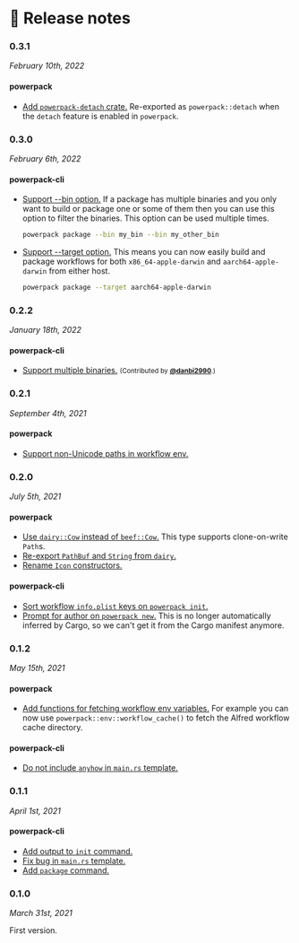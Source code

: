# 📝 Release notes

### 0.3.1

*February 10th, 2022*

#### powerpack

- [Add `powerpack-detach` crate.][bfb3492] Re-exported as `powerpack::detach`
  when the `detach` feature is enabled in `powerpack`.

[bfb3492]: https://github.com/rossmacarthur/powerpack/commit/bfb34921503fee1661ab0f0f97c22cb8e4f1907c

### 0.3.0

*February 6th, 2022*

#### powerpack-cli

- [Support --bin option.][06dc187] If a package has multiple binaries and you
  only want to build or package one or some of them then you can use this
  option to filter the binaries. This option can be used multiple times.
  ```sh
  powerpack package --bin my_bin --bin my_other_bin
  ```

- [Support --target option.][49eb415] This means you can now easily build and
  package workflows for both `x86_64-apple-darwin` and `aarch64-apple-darwin`
  from either host.
  ```sh
  powerpack package --target aarch64-apple-darwin
  ```

[06dc187]: https://github.com/rossmacarthur/powerpack/commit/06dc18778e33dda0c5a046bcd1651f1bfefeb929
[49eb415]: https://github.com/rossmacarthur/powerpack/commit/49eb4159c1fcce3ceba4059da2345024c2ab66ef

### 0.2.2

*January 18th, 2022*

#### powerpack-cli

- [Support multiple binaries.][#5] <small>(Contributed by
  [**@danbi2990**](https://github.com/danbi2990).)</small>

[#5]: https://github.com/rossmacarthur/powerpack/pull/5

### 0.2.1

*September 4th, 2021*

#### powerpack

- [Support non-Unicode paths in workflow env.][852b884]

[852b884]: https://github.com/rossmacarthur/powerpack/commit/852b884f7a51d3f7746587bd4c80b31d74c6b3bb

### 0.2.0

*July 5th, 2021*

#### powerpack

- [Use `dairy::Cow` instead of `beef::Cow`.][ac59078] This type supports
  clone-on-write `Path`s.
- [Re-export `PathBuf` and `String` from `dairy`.][0a19347]
- [Rename `Icon` constructors.][c3e77a5]

[ac59078]: https://github.com/rossmacarthur/powerpack/commit/ac590784b6d87d809001b90ce83882eb1c006881
[0a19347]: https://github.com/rossmacarthur/powerpack/commit/0a19347077b25d77102ed47a362c5de596edcbd5
[c3e77a5]: https://github.com/rossmacarthur/powerpack/commit/c3e77a5d1f7c1849926382f6a770fd5352ba779f

#### powerpack-cli

- [Sort workflow `info.plist` keys on `powerpack init`.][a9735d2]
- [Prompt for author on `powerpack new`.][de5a794] This is no longer
  automatically inferred by Cargo, so we can't get it from the Cargo manifest
  anymore.

[a9735d2]: https://github.com/rossmacarthur/powerpack/commit/a9735d231f76eb5a01a3922949a34a87e792bfc2
[de5a794]: https://github.com/rossmacarthur/powerpack/commit/de5a7945765b5405bf9f5aa4299259d8c4d6a429

### 0.1.2

*May 15th, 2021*

#### powerpack

- [Add functions for fetching workflow env variables.][d547e82] For example you
  can now use `powerpack::env::workflow_cache()` to fetch the Alfred workflow
  cache directory.

[d547e82]: https://github.com/rossmacarthur/powerpack/commit/d547e82d48b970a10fd8bf2443e4345a8c9799d8

#### powerpack-cli

- [Do not include `anyhow` in `main.rs` template.][b693208]

[b693208]: https://github.com/rossmacarthur/powerpack/commit/b693208e4f380d283287da0226b2b8a582730490

### 0.1.1

*April 1st, 2021*

#### powerpack-cli

- [Add output to `init` command.][efcd708]
- [Fix bug in `main.rs` template.][70394b3]
- [Add `package` command.][6766f16]

[6766f16]: https://github.com/rossmacarthur/powerpack/commit/6766f16cf42411e13d0a08bda82bbf20b97e1abe
[70394b3]: https://github.com/rossmacarthur/powerpack/commit/70394b33f0f2773d1aba2127a389eb20590a24d5
[efcd708]: https://github.com/rossmacarthur/powerpack/commit/efcd70843d4768be6c35bcdbcc2c11b6cbce7ea0

### 0.1.0

*March 31st, 2021*

First version.
